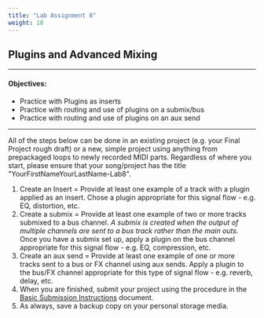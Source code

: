 ```yaml
---
title: "Lab Assignment 8"
weight: 10
---
```


<!-- # Lab Assignment 8 -->

## Plugins and Advanced Mixing

---

#### Objectives:

* Practice with Plugins as inserts
* Practice with routing and use of plugins on a submix/bus
* Practice with routing and use of plugins on an aux send

---

All of the steps below can be done in an existing project (e.g. your Final Project rough draft) or a new, simple project using anything from prepackaged loops to newly recorded MIDI parts. Regardless of where you start, please ensure that your song/project has the title "YourFirstNameYourLastName-Lab8".

1.  Create an Insert = Provide at least one example of a track with a plugin applied as an insert. Chose a plugin appropriate for this signal flow - e.g. EQ, distortion, etc.
2.  Create a submix = Provide at least one example of two or more tracks submixed to a bus channel.
    _A submix is created when the output of multiple channels are sent to a bus track rather than the main outs._
    Once you have a submix set up, apply a plugin on the bus channel appropriate for this signal flow - e.g. EQ, compression, etc.
3.  Create an aux send = Provide at least one example of one or more tracks sent to a bus or FX channel using aux sends. Apply a plugin to the bus/FX channel appropriate for this type of signal flow - e.g. reverb, delay, etc.
4.  When you are finished, submit your project using the procedure in the [Basic Submission Instructions](DAW-instructions/basic-submission-instructions.md#submitting-a-song) document.
5.  As always, save a backup copy on your personal storage media.
